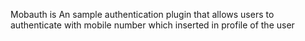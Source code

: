 Mobauth is An sample authentication plugin that allows users to authenticate with mobile number which inserted in profile of the user 
